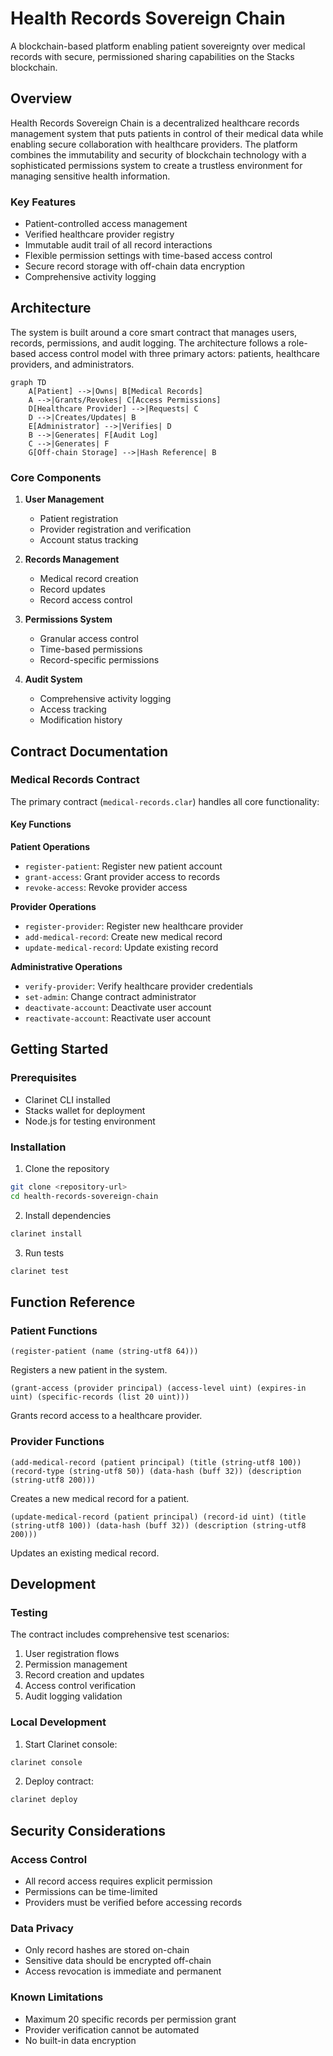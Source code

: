 # Health Records Sovereign Chain

A blockchain-based platform enabling patient sovereignty over medical records with secure, permissioned sharing capabilities on the Stacks blockchain.

## Overview

Health Records Sovereign Chain is a decentralized healthcare records management system that puts patients in control of their medical data while enabling secure collaboration with healthcare providers. The platform combines the immutability and security of blockchain technology with a sophisticated permissions system to create a trustless environment for managing sensitive health information.

### Key Features

- Patient-controlled access management
- Verified healthcare provider registry
- Immutable audit trail of all record interactions
- Flexible permission settings with time-based access control
- Secure record storage with off-chain data encryption
- Comprehensive activity logging

## Architecture

The system is built around a core smart contract that manages users, records, permissions, and audit logging. The architecture follows a role-based access control model with three primary actors: patients, healthcare providers, and administrators.

```mermaid
graph TD
    A[Patient] -->|Owns| B[Medical Records]
    A -->|Grants/Revokes| C[Access Permissions]
    D[Healthcare Provider] -->|Requests| C
    D -->|Creates/Updates| B
    E[Administrator] -->|Verifies| D
    B -->|Generates| F[Audit Log]
    C -->|Generates| F
    G[Off-chain Storage] -->|Hash Reference| B
```

### Core Components

1. **User Management**
   - Patient registration
   - Provider registration and verification
   - Account status tracking

2. **Records Management**
   - Medical record creation
   - Record updates
   - Record access control

3. **Permissions System**
   - Granular access control
   - Time-based permissions
   - Record-specific permissions

4. **Audit System**
   - Comprehensive activity logging
   - Access tracking
   - Modification history

## Contract Documentation

### Medical Records Contract

The primary contract (`medical-records.clar`) handles all core functionality:

#### Key Functions

**Patient Operations**
- `register-patient`: Register new patient account
- `grant-access`: Grant provider access to records
- `revoke-access`: Revoke provider access

**Provider Operations**
- `register-provider`: Register new healthcare provider
- `add-medical-record`: Create new medical record
- `update-medical-record`: Update existing record

**Administrative Operations**
- `verify-provider`: Verify healthcare provider credentials
- `set-admin`: Change contract administrator
- `deactivate-account`: Deactivate user account
- `reactivate-account`: Reactivate user account

## Getting Started

### Prerequisites

- Clarinet CLI installed
- Stacks wallet for deployment
- Node.js for testing environment

### Installation

1. Clone the repository
```bash
git clone <repository-url>
cd health-records-sovereign-chain
```

2. Install dependencies
```bash
clarinet install
```

3. Run tests
```bash
clarinet test
```

## Function Reference

### Patient Functions

```clarity
(register-patient (name (string-utf8 64)))
```
Registers a new patient in the system.

```clarity
(grant-access (provider principal) (access-level uint) (expires-in uint) (specific-records (list 20 uint)))
```
Grants record access to a healthcare provider.

### Provider Functions

```clarity
(add-medical-record (patient principal) (title (string-utf8 100)) (record-type (string-utf8 50)) (data-hash (buff 32)) (description (string-utf8 200)))
```
Creates a new medical record for a patient.

```clarity
(update-medical-record (patient principal) (record-id uint) (title (string-utf8 100)) (data-hash (buff 32)) (description (string-utf8 200)))
```
Updates an existing medical record.

## Development

### Testing

The contract includes comprehensive test scenarios:

1. User registration flows
2. Permission management
3. Record creation and updates
4. Access control verification
5. Audit logging validation

### Local Development

1. Start Clarinet console:
```bash
clarinet console
```

2. Deploy contract:
```bash
clarinet deploy
```

## Security Considerations

### Access Control
- All record access requires explicit permission
- Permissions can be time-limited
- Providers must be verified before accessing records

### Data Privacy
- Only record hashes are stored on-chain
- Sensitive data should be encrypted off-chain
- Access revocation is immediate and permanent

### Known Limitations
- Maximum 20 specific records per permission grant
- Provider verification cannot be automated
- No built-in data encryption